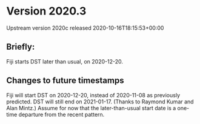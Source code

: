 # Version 2020.3
Upstream version 2020c released 2020-10-16T18:15:53+00:00

## Briefly:

Fiji starts DST later than usual, on 2020-12-20.

## Changes to future timestamps

Fiji will start DST on 2020-12-20, instead of 2020-11-08 as previously
predicted.  DST will still end on 2021-01-17. (Thanks to Raymond Kumar and Alan
Mintz.)  Assume for now that the later-than-usual start date is a one-time
departure from the recent pattern.
